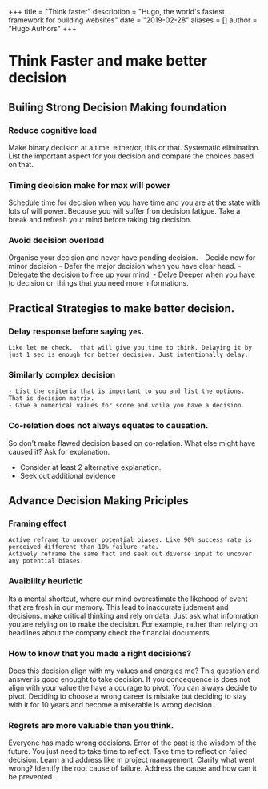 +++
title = "Think faster"
description = "Hugo, the world's fastest framework for building websites"
date = "2019-02-28"
aliases = []
author = "Hugo Authors"
+++

# Think Faster and make better decision

## Builing Strong Decision Making foundation

### Reduce cognitive load

Make binary decision at a time. either/or, this or that.
Systematic elimination.
List the important aspect for you decision and compare the choices based on that.


### Timing decision make for max will power
Schedule time for decision when you have time and you are at the state with lots of will power.
Because you will suffer fron decision fatigue. Take a break and refresh your mind before taking big decision.

### Avoid decision overload 
Organise your decision and never have pending decision.
    - Decide now for minor decision
    - Defer the major decision when you have clear head.
    - Delegate the decision to free up your mind.
    - Delve Deeper when you have to decision on things that you need more informations.


## Practical Strategies to make better decision.

### Delay response before saying `yes`.
    Like let me check.  that will give you time to think. Delaying it by just 1 sec is enough for better decision. Just intentionally delay.
### Similarly complex decision
    - List the criteria that is important to you and list the options. That is decision matrix.
    - Give a numerical values for score and voila you have a decision.

### Co-relation does not always equates to causation. 
So don't make flawed decision based on co-relation. What else might have caused it? Ask for explanation.
- Consider at least 2 alternative explanation.
- Seek out additional evidence 

## Advance Decision Making Priciples

### Framing effect
    Active reframe to uncover potential biases. Like 90% success rate is perceived different than 10% failure rate.
    Actively reframe the same fact and seek out diverse input to uncover any potential biases.

### Avaibility heurictic
Its a mental shortcut, where our mind overestimate the likehood of event that are fresh in our memory. 
This lead to inaccurate judement and decisions. make critical thinking and rely on data. Just ask what infomration you are relying on to make the decision. 
For example, rather than relying on headlines about the company check the financial documents.

### How to know that you made a right decisions?
Does this decision align with my values and energies me?
This question and answer is good enought to take decision.
If you concequence is does not align with your value the have a courage to pivot. You can always decide to pivot.
Deciding to choose a wrong career is mistake but deciding to stay with it for 10 years and become a miserable is wrong decision.

### Regrets are more valuable than you think.
Everyone has made wrong decisions. Error of the past is the wisdom of the future. You just need to take time to reflect.
Take time to reflect on failed decision. Learn and address like in project management.
Clarify what went wrong? 
Identify the root cause of failure.
Address the cause and how can it be prevented. 
    
